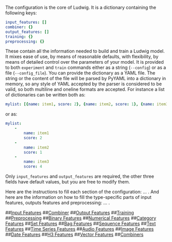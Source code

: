 The configuration is the core of Ludwig. It is a dictionary containing the following keys:

```yaml
input_features: []
combiner: {}
output_features: []
training: {}
preprocessing: {}
```

These contain all the information needed to build and train a Ludwig model.
It mixes ease of use, by means of reasonable defaults, with flexibility, by means of detailed control over the parameters of your model.
It is provided to both `experiment` and `train` commands either as a string (`--config`) or as a file (`--config_file`).
You can provide the dictionary as a YAML file. The string or the content of the file will be parsed by PyYAML into a dictionary in memory, so any style of YAML accepted by the parser is considered to be valid, so both multiline and oneline formats are accepted.
For instance a list of dictionaries can be written both as:

```yaml
mylist: [{name: item1, score: 2}, {name: item2, score: 1}, {name: item3, score: 4}]
```

or as:

```yaml
mylist:
    -
        name: item1
        score: 2
    -
        name: item2
        score: 1
    -
        name: item3
        score: 4
```

Only `input_features` and `output_features` are required, the other three fields
have default values, but you are free to modify them.

Here are the instructions to fill each section of the configuration: ... . And here are the information on how to fill the type-specific parts of input features, outputs features and preprocessing: ... .

##[Input Features](input_features.md)
##[Combiner](combiner.md)
##[Output Features](output_features.md)
##[Training](training.md)
##[Preprocessing](preprocessing.md)
##[Binary Features](binary_features.md)
##[Numerical Features](numerical_features.md)
##[Category Features](category_features.md)
##[Set Features](set_features.md)
##[Bag Features](bag_features.md)
##[Sequence Features](sequence_features.md)
##[Text Features](text_features.md)
##[Time Series Features](time_series_features.md)
##[Audio Features](audio_features.md)
##[Image Features](image_features.md)
##[Date Features](date_features.md)
##[H3 Features](h3_features.md)
##[Vector Features](vector_features.md)
##[Combiners](combiners.md)
